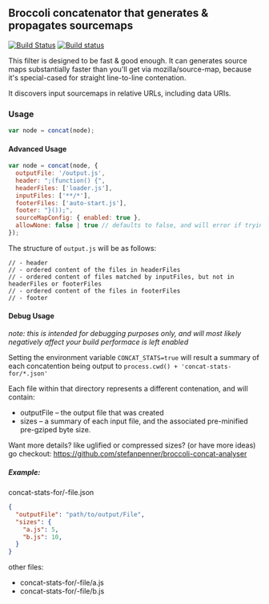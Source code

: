 Broccoli concatenator that generates & propagates sourcemaps
-------------------------------------------------

[![Build Status](https://travis-ci.org/ef4/broccoli-sourcemap-concat.svg?branch=master)](https://travis-ci.org/ef4/broccoli-sourcemap-concat)
[![Build status](https://ci.appveyor.com/api/projects/status/bpxeh0we50eod6xw/branch/master?svg=true)](https://ci.appveyor.com/project/embercli/broccoli-sourcemap-concat/branch/master)

This filter is designed to be fast & good enough. It can generates
source maps substantially faster than you'll get via
mozilla/source-map, because it's special-cased for straight
line-to-line contenation.

It discovers input sourcemaps in relative URLs, including data URIs.


### Usage

```js
var node = concat(node);
```

#### Advanced Usage

```js
var node = concat(node, {
  outputFile: '/output.js',
  header: ";(function() {",
  headerFiles: ['loader.js'],
  inputFiles: ['**/*'],
  footerFiles: ['auto-start.js'],
  footer: "}());",
  sourceMapConfig: { enabled: true },
  allowNone: false | true // defaults to false, and will error if trying to concat but no files are found.
});
```

The structure of `output.js` will be as follows:

```
// - header
// - ordered content of the files in headerFiles
// - ordered content of files matched by inputFiles, but not in headerFiles or footerFiles
// - ordered content of the files in footerFiles
// - footer
```

#### Debug Usage

*note: this is intended for debugging purposes only, and will most likely negatively affect your build performace is left enabled*

Setting the environment variable `CONCAT_STATS=true` will result a summary of
each concatention being output to `process.cwd() + 'concat-stats-for/*.json'`

Each file within that directory represents a different contenation, and will contain:

* outputFile – the output file that was created
* sizes – a summary of each input file, and the associated pre-minified pre-gziped byte size.

Want more details? like uglified or compressed sizes? (or have more ideas) go checkout: https://github.com/stefanpenner/broccoli-concat-analyser

##### Example:

concat-stats-for/<id>-file.json
```json
{
  "outputFile": "path/to/output/File",
  "sizes": {
    "a.js": 5,
    "b.js": 10,
  }
}
```

other files:

* concat-stats-for/<id>-file/a.js
* concat-stats-for/<id>-file/b.js
